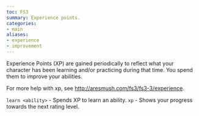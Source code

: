 ```yaml
---
toc: FS3
summary: Experience points.
categories:
- main
aliases:
- experience
- improvement
---
```

Experience Points (XP) are gained periodically to reflect what your character has been learning and/or practicing during that time.  You spend them to improve your abilities.  

For more help with xp, see http://aresmush.com/fs3/fs3-3/experience.

`learn <ability>` - Spends XP to learn an ability.
`xp` - Shows your progress towards the next rating level.

